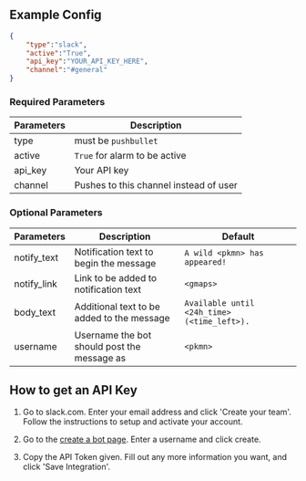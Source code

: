 ## Example Config

```json
{
    "type":"slack",
    "active":"True",
    "api_key":"YOUR_API_KEY_HERE",
    "channel":"#general"
}
```

### Required Parameters
| Parameters     | Description                            |
| -------------- |----------------------------------------|
| type           | must be `pushbullet`                   |
| active         | `True` for alarm to be active          |
| api_key        | Your API key                           |
| channel        | Pushes to this channel instead of user |

### Optional Parameters
| Parameters     | Description                                       | Default                                       |
| -------------- |---------------------------------------------------|-----------------------------------------------|
| notify_text    | Notification text to begin the message            | `A wild <pkmn> has appeared!`                 |
| notify_link    | Link to be added to notification text             | `<gmaps>`                                     |
| body_text      | Additional text to be added to the message        | `Available until <24h_time> (<time_left>).`   | 
| username       | Username the bot should post the message as       | `<pkmn>`                                      | 

## How to get an API Key

1. Go to slack.com. Enter your email address and click 'Create your team'. Follow the instructions to setup and activate your account. 

2. Go to the [create a bot page](https://my.slack.com/services/new/bot). Enter a username and click create.

3. Copy the API Token given. Fill out any more information you want, and click 'Save Integration'.